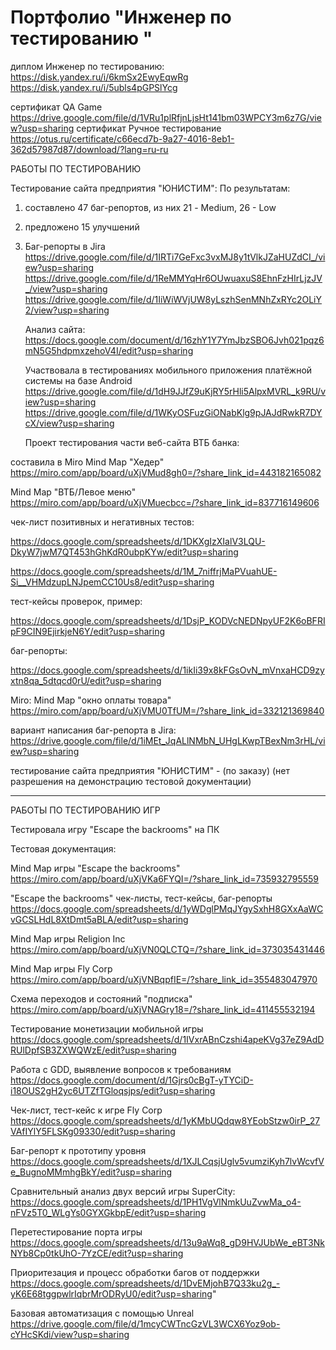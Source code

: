 # Портфолио "Инженер по тестированию "
 
   диплом Инженер по тестированию: https://disk.yandex.ru/i/6kmSx2EwyEqwRg    
https://disk.yandex.ru/i/5ubls4pGPSlYcg

сертификат QA Game  https://drive.google.com/file/d/1VRu1plRfjnLjsHt141bm03WPCY3m6z7G/view?usp=sharing
сертификат Ручное тестирование   https://otus.ru/certificate/c66ecd7b-9a27-4016-8eb1-362d57987d87/download/?lang=ru-ru

   
   РАБОТЫ ПО ТЕСТИРОВАНИЮ
   
   Тестирование сайта предприятия "ЮНИСТИМ":
По результатам: 
1. составлено 47 баг-репортов, из них 21 - Medium, 26 - Low
2. предложено 15 улучшений
3. Баг-репорты в Jira  https://drive.google.com/file/d/1IRTi7GeFxc3vxMJ8y1tVlkJZaHUZdCI_/view?usp=sharing
                    https://drive.google.com/file/d/1ReMMYqHr6OUwuaxuS8EhnFzHIrLjzJV_/view?usp=sharing
                    https://drive.google.com/file/d/1IiWiWVjUW8yLszhSenMNhZxRYc2OLiY2/view?usp=sharing

   Анализ сайта:
https://docs.google.com/document/d/16zhY1Y7YmJbzSBO6Jvh021pqz6mN5G5hdpmxzehoV4I/edit?usp=sharing
   
   Участвовала в тестированиях мобильного приложения платёжной системы на базе Android 
https://drive.google.com/file/d/1dH9JJfZ9uKjRY5rHli5AlpxMVRL_k9RU/view?usp=sharing
https://drive.google.com/file/d/1WKyOSFuzGiONabKlg9pJAJdRwkR7DYcX/view?usp=sharing

   Проект тестирования части веб-сайта ВТБ банка: 
   
составила в Miro Mind Map  "Хедер"  
https://miro.com/app/board/uXjVMud8gh0=/?share_link_id=443182165082 

Mind Map "ВТБ/Левое меню" https://miro.com/app/board/uXjVMuecbcc=/?share_link_id=837716149606 

   чек-лист позитивных и негативных тестов: 

https://docs.google.com/spreadsheets/d/1DKXgIzXIalV3LQU-DkyW7jwM7QT453hGhKdR0ubpKYw/edit?usp=sharing 

https://docs.google.com/spreadsheets/d/1M_7niffrjMaPVuahUE-Si__VHMdzupLNJpemCC10Us8/edit?usp=sharing 

   тест-кейсы проверок, пример: 

https://docs.google.com/spreadsheets/d/1DsjP_KODVcNEDNpyUF2K6oBFRIpF9CIN9EjirkjeN6Y/edit?usp=sharing 

   баг-репорты:
  
https://docs.google.com/spreadsheets/d/1ikIi39x8kFGsOvN_mVnxaHCD9zyxtn8qa_5dtqcd0rU/edit?usp=sharing

   Miro:  Mind Map "окно оплаты товара"  https://miro.com/app/board/uXjVMU0TfUM=/?share_link_id=332121369840
   
   вариант написания баг-репорта в Jira: https://drive.google.com/file/d/1iMEt_JqALlNMbN_UHgLKwpTBexNm3rHL/view?usp=sharing

   тестирование сайта предприятия "ЮНИСТИМ" - (по заказу) (нет разрешения на демонстрацию тестовой документации)

***********************************************************************************************************************************

  РАБОТЫ ПО ТЕСТИРОВАНИЮ ИГР

  Тестировала игру  "Escape the backrooms" на ПК

  Тестовая документация:
  
  Mind Map игры "Escape the backrooms" 
  https://miro.com/app/board/uXjVKa6FYQI=/?share_link_id=735932795559

  "Escape the backrooms" чек-листы, тест-кейсы, баг-репорты
  https://docs.google.com/spreadsheets/d/1yWDglPMqJYgySxhH8GXxAaWCvGCSLHdL8XtDmt5aBLA/edit?usp=sharing
          
  Mind Map игры Religion Inc    
  https://miro.com/app/board/uXjVN0QLCTQ=/?share_link_id=373035431446
          
  Mind Map игры Fly Corp    
  https://miro.com/app/board/uXjVNBqpfIE=/?share_link_id=355483047970 
          
  Схема переходов и состояний "подписка"  
  https://miro.com/app/board/uXjVNAGry18=/?share_link_id=411455532194
 
 Тестирование монетизации мобильной игры  
 https://docs.google.com/spreadsheets/d/1IVxrABnCzshi4apeKVg37eZ9AdDRUlDpfSB3ZXWQWzE/edit?usp=sharing
 
 Работа с GDD, выявление вопросов к требованиям   
 https://docs.google.com/document/d/1Gjrs0cBgT-yTYCiD-i18OUS2gH2yc6UTZfTGloqsjps/edit?usp=sharing
 
 Чек-лист, тест-кейс к игре Fly Corp  
 https://docs.google.com/spreadsheets/d/1yKMbUQdqw8YEobStzw0irP_27VAfIYlY5FLSKg09330/edit?usp=sharing
 
 Баг-репорт к прототипу уровня   
 https://docs.google.com/spreadsheets/d/1XJLCqsjUglv5vumziKyh7lvWcvfVe_BugnoMMmhgBkY/edit?usp=sharing
 
 Сравнительный анализ двух версий игры SuperCity:   
 https://docs.google.com/spreadsheets/d/1PH1VgVlNmkUuZvwMa_o4-nFVz5T0_WLgYs0GYXGkbpE/edit?usp=sharing
 
 Перетестирование порта игры    
 https://docs.google.com/spreadsheets/d/13u9aWq8_gD9HVJUbWe_eBT3NkNYb8Cp0tkUhO-7YzCE/edit?usp=sharing
 
 Приоритезация и процесс обработки багов от поддержки    
 https://docs.google.com/spreadsheets/d/1DvEMjohB7Q33ku2g_-yK6E68tggpwlrIqbrMrODRyU0/edit?usp=sharing"

 Базовая автоматизация с помощью Unreal
                   https://drive.google.com/file/d/1mcyCWTncGzVL3WCX6Yoz9ob-cYHcSKdi/view?usp=sharing


